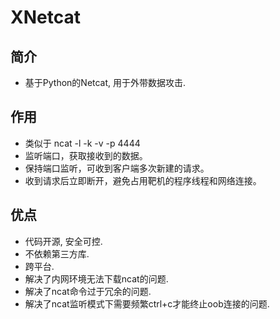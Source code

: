 ﻿# XNetcat
## 简介
- 基于Python的Netcat, 用于外带数据攻击.

## 作用
- 类似于 ncat -l -k -v -p 4444
- 监听端口，获取接收到的数据。
- 保持端口监听，可收到客户端多次新建的请求。
- 收到请求后立即断开，避免占用靶机的程序线程和网络连接。

## 优点
- 代码开源, 安全可控.
- 不依赖第三方库.
- 跨平台.
- 解决了内网环境无法下载ncat的问题.
- 解决了ncat命令过于冗余的问题.
- 解决了ncat监听模式下需要频繁ctrl+c才能终止oob连接的问题.
